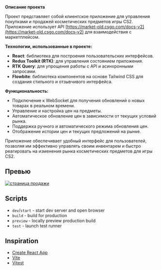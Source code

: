**Описание проекта**

Проект представляет собой клиентское приложение для управления покупками и продажей косметических предметов игры CS2. Приложение использует API [https://market-old.csgo.com/docs-v2](https://market-old.csgo.com/docs-v2) для взаимодействия с маркетплейсом.

**Технологии, использованные в проекте:**

- **React**: библиотека для построения пользовательских интерфейсов.
- **Redux Toolkit (RTK)**: для управления состоянием приложения.
- **RTK Query**: для упрощения работы с API и асинхронными запросами.
- **Flowbite**: библиотека компонентов на основе Tailwind CSS для создания стильного и отзывчивого интерфейса.

**Функциональность:**

- Подключение к WebSocket для получения обновлений о новых товарах в реальном времени.
- Управление и настройка цен на предметы.
- Автоматическое обновление цен в зависимости от текущих условий рынка.
- Поддержка ручного и автоматического режима обновления цен.
- Отображение истории цен и текущих предложений на рынке.

Приложение обеспечивает удобный интерфейс для пользователей, позволяя им эффективно управлять своим инвентарем и быстро реагировать на изменения рынка косметических предметов для игры CS2.
## Превью

[![страница продажи](https://i.ibb.co/64Qz2Rt/preview-image.png)](https://ibb.co/64Qz2Rt)


## Scripts

- `dev`/`start` - start dev server and open browser
- `build` - build for production
- `preview` - locally preview production build
- `test` - launch test runner

## Inspiration

- [Create React App](https://github.com/facebook/create-react-app/tree/main/packages/cra-template)
- [Vite](https://github.com/vitejs/vite/tree/main/packages/create-vite/template-react)
- [Vitest](https://github.com/vitest-dev/vitest/tree/main/examples/react-testing-lib)
